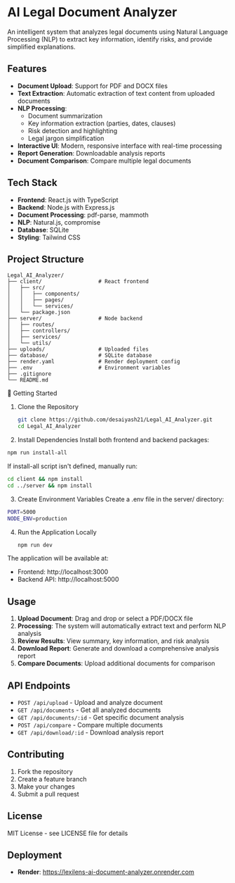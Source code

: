 # AI Legal Document Analyzer

An intelligent system that analyzes legal documents using Natural Language Processing (NLP) to extract key information, identify risks, and provide simplified explanations.

## Features

- **Document Upload**: Support for PDF and DOCX files
- **Text Extraction**: Automatic extraction of text content from uploaded documents
- **NLP Processing**: 
  - Document summarization
  - Key information extraction (parties, dates, clauses)
  - Risk detection and highlighting
  - Legal jargon simplification
- **Interactive UI**: Modern, responsive interface with real-time processing
- **Report Generation**: Downloadable analysis reports
- **Document Comparison**: Compare multiple legal documents

## Tech Stack

- **Frontend**: React.js with TypeScript
- **Backend**: Node.js with Express.js
- **Document Processing**: pdf-parse, mammoth
- **NLP**: Natural.js, compromise
- **Database**: SQLite
- **Styling**: Tailwind CSS

## Project Structure

```
Legal_AI_Analyzer/
├── client/                  # React frontend
│   ├── src/
│   │   ├── components/
│   │   ├── pages/
│   │   └── services/
│   └── package.json
├── server/                  # Node backend
│   ├── routes/
│   ├── controllers/
│   ├── services/
│   └── utils/
├── uploads/                 # Uploaded files
├── database/                # SQLite database
├── render.yaml              # Render deployment config
├── .env                     # Environment variables
├── .gitignore
└── README.md

```

🚀 Getting Started
1. Clone the Repository
   ```bash
   git clone https://github.com/desaiyash21/Legal_AI_Analyzer.git
   cd Legal_AI_Analyzer
   ```
2. Install Dependencies
  Install both frontend and backend packages:
  ```bash
  npm run install-all
  ```
  If install-all script isn't defined, manually run:
  ```bash
  cd client && npm install
  cd ../server && npm install
  ```
3. Create Environment Variables
  Create a .env file in the server/ directory:
  ```bash
  PORT=5000
  NODE_ENV=production
  ```
4. Run the Application Locally
   ```bash
   npm run dev
   ```

The application will be available at:
- Frontend: http://localhost:3000
- Backend API: http://localhost:5000

## Usage

1. **Upload Document**: Drag and drop or select a PDF/DOCX file
2. **Processing**: The system will automatically extract text and perform NLP analysis
3. **Review Results**: View summary, key information, and risk analysis
4. **Download Report**: Generate and download a comprehensive analysis report
5. **Compare Documents**: Upload additional documents for comparison

## API Endpoints

- `POST /api/upload` - Upload and analyze document
- `GET /api/documents` - Get all analyzed documents
- `GET /api/documents/:id` - Get specific document analysis
- `POST /api/compare` - Compare multiple documents
- `GET /api/download/:id` - Download analysis report

## Contributing

1. Fork the repository
2. Create a feature branch
3. Make your changes
4. Submit a pull request

## License

MIT License - see LICENSE file for details 

## Deployment

- **Render**:  https://lexilens-ai-document-analyzer.onrender.com
